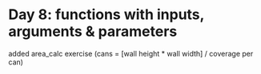 # Day 8: functions with inputs, arguments & parameters

added area_calc exercise (cans = [wall height * wall width] / coverage per can)